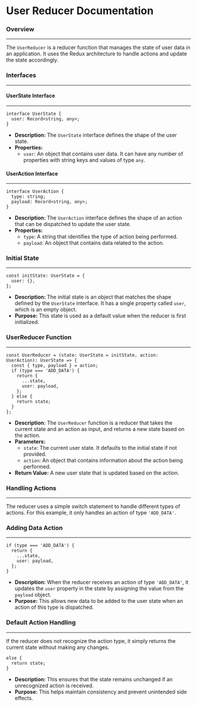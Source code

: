 **User Reducer Documentation**
=====================================

### Overview
---------------

The `UserReducer` is a reducer function that manages the state of user data in an application. It uses the Redux architecture to handle actions and update the state accordingly.

### Interfaces
--------------

#### UserState Interface
------------------------

```
interface UserState {
  user: Record<string, any>;
}
```

*   **Description:** The `UserState` interface defines the shape of the user state.
*   **Properties:**
    *   `user`: An object that contains user data. It can have any number of properties with string keys and values of type `any`.

#### UserAction Interface
------------------------

```
interface UserAction {
  type: string;
  payload: Record<string, any>;
}
```

*   **Description:** The `UserAction` interface defines the shape of an action that can be dispatched to update the user state.
*   **Properties:**
    *   `type`: A string that identifies the type of action being performed.
    *   `payload`: An object that contains data related to the action.

### Initial State
-----------------

```
const initState: UserState = {
  user: {},
};
```

*   **Description:** The initial state is an object that matches the shape defined by the `UserState` interface. It has a single property called `user`, which is an empty object.
*   **Purpose:** This state is used as a default value when the reducer is first initialized.

### UserReducer Function
-------------------------

```
const UserReducer = (state: UserState = initState, action: UserAction): UserState => {
  const { type, payload } = action;
  if (type === 'ADD_DATA') {
    return {
      ...state,
      user: payload,
    };
  } else {
    return state;
  }
};
```

*   **Description:** The `UserReducer` function is a reducer that takes the current state and an action as input, and returns a new state based on the action.
*   **Parameters:**
    *   `state`: The current user state. It defaults to the initial state if not provided.
    *   `action`: An object that contains information about the action being performed.
*   **Return Value:** A new user state that is updated based on the action.

### Handling Actions
--------------------

The reducer uses a simple switch statement to handle different types of actions. For this example, it only handles an action of type `'ADD_DATA'`.

### Adding Data Action
----------------------

```
if (type === 'ADD_DATA') {
  return {
    ...state,
    user: payload,
  };
}
```

*   **Description:** When the reducer receives an action of type `'ADD_DATA'`, it updates the `user` property in the state by assigning the value from the `payload` object.
*   **Purpose:** This allows new data to be added to the user state when an action of this type is dispatched.

### Default Action Handling
-------------------------

If the reducer does not recognize the action type, it simply returns the current state without making any changes.

```
else {
  return state;
}
```

*   **Description:** This ensures that the state remains unchanged if an unrecognized action is received.
*   **Purpose:** This helps maintain consistency and prevent unintended side effects.